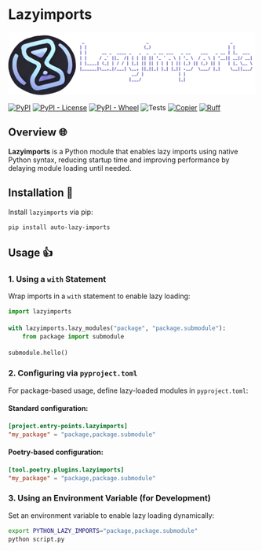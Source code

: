 # Lazyimports

[![logo](https://raw.githubusercontent.com/hmiladhia/lazyimports/refs/heads/main/docs/linelogo.png)](https://pypi.org/project/auto-lazy-imports/)

[![PyPI](https://img.shields.io/pypi/v/auto-lazy-imports)](https://pypi.org/project/auto-lazy-imports/)
[![PyPI - License](https://img.shields.io/pypi/l/auto-lazy-imports)](https://pypi.org/project/auto-lazy-imports/)
[![PyPI - Wheel](https://img.shields.io/pypi/wheel/auto-lazy-imports)](https://pypi.org/project/auto-lazy-imports/)
![Tests](https://github.com/hmiladhia/lazyimports/actions/workflows/quality.yaml/badge.svg)
[![Copier](https://img.shields.io/endpoint?url=https://raw.githubusercontent.com/copier-org/copier/master/img/badge/badge-grayscale-inverted-border-orange.json)](https://github.com/copier-org/copier)
[![Ruff](https://img.shields.io/endpoint?url=https://raw.githubusercontent.com/astral-sh/ruff/main/assets/badge/v2.json)](https://github.com/astral-sh/ruff)

## Overview 🌐

**Lazyimports** is a Python module that enables lazy imports using native Python syntax, reducing startup time and improving performance by delaying module loading until needed.

## Installation 🔨

Install `lazyimports` via pip:

```sh
pip install auto-lazy-imports
```

## Usage 👍

### 1. Using a `with` Statement

Wrap imports in a `with` statement to enable lazy loading:

```python
import lazyimports

with lazyimports.lazy_modules("package", "package.submodule"):
    from package import submodule

submodule.hello()
```

### 2. Configuring via `pyproject.toml`

For package-based usage, define lazy-loaded modules in `pyproject.toml`:

#### Standard configuration:

```toml
[project.entry-points.lazyimports]
"my_package" = "package,package.submodule"
```

#### Poetry-based configuration:

```toml
[tool.poetry.plugins.lazyimports]
"my_package" = "package,package.submodule"
```

### 3. Using an Environment Variable (for Development)

Set an environment variable to enable lazy loading dynamically:

```sh
export PYTHON_LAZY_IMPORTS="package,package.submodule"
python script.py
```
